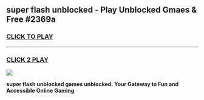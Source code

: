 
## super flash unblocked - Play Unblocked Gmaes & Free #2369a
<h3>
<a href="https://news.freeplayer.one?title=super_flash_unblocked&ref=03M">CLICK TO PLAY</a></h3>
<hr>

<h3>
<a href="https://news.freeplayer.one?title=super_flash_unblocked&ref=03M">CLICK 2 PLAY</a>
  
</h3>

<a href="https://news.freeplayer.one?title=super_flash_unblocked&ref=03M"><img src="https://clearcache.store/games.png"></a>


**super flash unblocked games unblocked: Your Gateway to Fun and Accessible Online Gaming**
